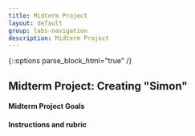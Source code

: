 ```yaml
---
title: Midterm Project
layout: default
group: labs-navigation
description: Midterm Project
---
```


{::options parse_block_html="true" /}

## Midterm Project: Creating "Simon"

#### Midterm Project Goals


#### Instructions and rubric


